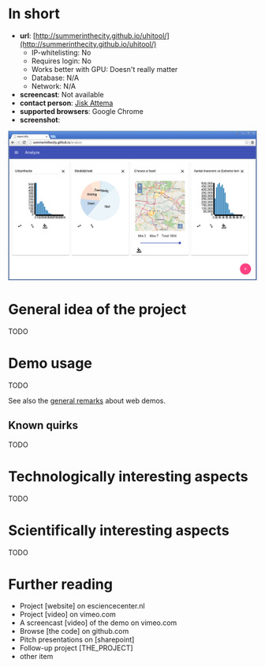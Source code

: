 # In short

- **url**: [http://summerinthecity.github.io/uhitool/](http://summerinthecity.github.io/uhitool/)
   - IP-whitelisting: No
   - Requires login: No
   - Works better with GPU: Doesn't really matter
   - Database: N/A
   - Network: N/A
- **screencast**: Not available
- **contact person**: [Jisk Attema](https://www.esciencecenter.nl/profile/dr.-jisk-attema)
- **supported browsers**: Google Chrome
- **screenshot**: 
 
![screenshot](/demos/uhitool/screencapture-demo-uhitool.png "uhitool demo screenshot")

# General idea of the project

TODO

# Demo usage

TODO

See also the [general remarks](/doc/demo-usage-general-remarks.md) about web demos.

## Known quirks

TODO

# Technologically interesting aspects

TODO

# Scientifically interesting aspects

TODO

# Further reading

- Project [website] on esciencecenter.nl
- Project [video] on vimeo.com
- A screencast [video] of the demo on vimeo.com
- Browse [the code] on github.com
- Pitch presentations on [sharepoint]
- Follow-up project [THE_PROJECT]
- other item






